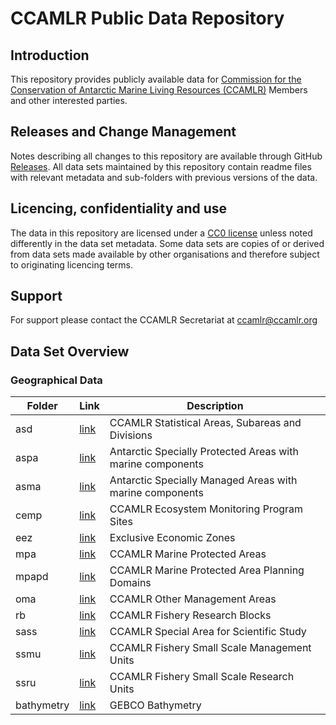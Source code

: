 # CCAMLR Public Data Repository

## Introduction

This repository provides publicly available data for [Commission for the Conservation of Antarctic Marine Living Resources (CCAMLR)](https://www.ccamlr.org) Members and other interested parties.

## Releases and Change Management

Notes describing all changes to this repository are available through GitHub [Releases](https://github.com/ccamlr/data/releases). All data sets maintained by this repository contain readme files with relevant metadata and sub-folders with previous versions of the data.

## Licencing, confidentiality and use

The data in this repository are licensed under a [CC0 license](/LICENSE.md) unless noted differently in the data set metadata. Some data sets are copies of or derived from data sets made available by other organisations and therefore subject to originating licencing terms.

## Support

For support please contact the CCAMLR Secretariat at [ccamlr\@ccamlr.org](ccamlr@ccamlr.org)

## Data Set Overview

### Geographical Data

| Folder     | Link                                  | Description                                                |
|-----------------|-----------------|--------------------------------------|
| asd        | [link](/geographical_data/asd)        | CCAMLR Statistical Areas, Subareas and Divisions           |
| aspa       | [link](/geographical_data/aspa)       | Antarctic Specially Protected Areas with marine components |
| asma       | [link](/geographical_data/asma)       | Antarctic Specially Managed Areas with marine components   |
| cemp       | [link](/geographical_data/cemp)       | CCAMLR Ecosystem Monitoring Program Sites                  |
| eez        | [link](/geographical_data/eez)        | Exclusive Economic Zones                                   |
| mpa        | [link](/geographical_data/mpa)        | CCAMLR Marine Protected Areas                              |
| mpapd      | [link](/geographical_data/mpapd)      | CCAMLR Marine Protected Area Planning Domains              |
| oma        | [link](/geographical_data/oma)        | CCAMLR Other Management Areas                              |
| rb         | [link](/geographical_data/rb)         | CCAMLR Fishery Research Blocks                             |
| sass       | [link](/geographical_data/sass)       | CCAMLR Special Area for Scientific Study                   |
| ssmu       | [link](/geographical_data/ssmu)       | CCAMLR Fishery Small Scale Management Units                |
| ssru       | [link](/geographical_data/ssru)       | CCAMLR Fishery Small Scale Research Units                  |
| bathymetry | [link](/geographical_data/bathymetry) | GEBCO Bathymetry                                           |

